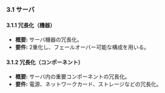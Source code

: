 ### 3.1 サーバ
#### 3.1.1 冗長化（機器）
- **概要:** サーバ機器の冗長化。
- **要件:** 2重化し、フェールオーバー可能な構成を用いる。

#### 3.1.2 冗長化（コンポーネント）
- **概要:** サーバ内の重要コンポーネントの冗長化。
- **要件:** 電源、ネットワークカード、ストレージなどの冗長化。

